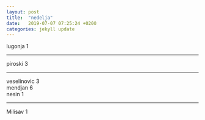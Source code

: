 ```yaml
---
layout: post
title:  "nedelja"
date:   2019-07-07 07:25:24 +0200
categories: jekyll update
---
```


lugonja 1  

***

piroski 3  

***

veselinovic 3  
mendjan 6  
nesin 1  

***

Milisav 1  
